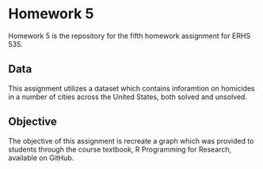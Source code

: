 # Homework 5

Homework 5 is the repository for the fifth homework assignment for ERHS 535.

## Data

This assignment utilizes a dataset which contains inforamtion on homicides in a number of cities across the United States, both solved and unsolved.

## Objective

The objective of this assignment is recreate a graph which was provided to students through the course textbook, R Programming for Research, available on GitHub.

